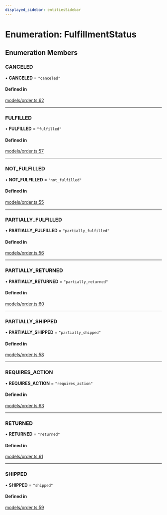 ```yaml
---
displayed_sidebar: entitiesSidebar
---
```


# Enumeration: FulfillmentStatus

## Enumeration Members

### CANCELED

• **CANCELED** = ``"canceled"``

#### Defined in

[models/order.ts:62](https://github.com/medusajs/medusa/blob/aada5327e/packages/medusa/src/models/order.ts#L62)

___

### FULFILLED

• **FULFILLED** = ``"fulfilled"``

#### Defined in

[models/order.ts:57](https://github.com/medusajs/medusa/blob/aada5327e/packages/medusa/src/models/order.ts#L57)

___

### NOT\_FULFILLED

• **NOT\_FULFILLED** = ``"not_fulfilled"``

#### Defined in

[models/order.ts:55](https://github.com/medusajs/medusa/blob/aada5327e/packages/medusa/src/models/order.ts#L55)

___

### PARTIALLY\_FULFILLED

• **PARTIALLY\_FULFILLED** = ``"partially_fulfilled"``

#### Defined in

[models/order.ts:56](https://github.com/medusajs/medusa/blob/aada5327e/packages/medusa/src/models/order.ts#L56)

___

### PARTIALLY\_RETURNED

• **PARTIALLY\_RETURNED** = ``"partially_returned"``

#### Defined in

[models/order.ts:60](https://github.com/medusajs/medusa/blob/aada5327e/packages/medusa/src/models/order.ts#L60)

___

### PARTIALLY\_SHIPPED

• **PARTIALLY\_SHIPPED** = ``"partially_shipped"``

#### Defined in

[models/order.ts:58](https://github.com/medusajs/medusa/blob/aada5327e/packages/medusa/src/models/order.ts#L58)

___

### REQUIRES\_ACTION

• **REQUIRES\_ACTION** = ``"requires_action"``

#### Defined in

[models/order.ts:63](https://github.com/medusajs/medusa/blob/aada5327e/packages/medusa/src/models/order.ts#L63)

___

### RETURNED

• **RETURNED** = ``"returned"``

#### Defined in

[models/order.ts:61](https://github.com/medusajs/medusa/blob/aada5327e/packages/medusa/src/models/order.ts#L61)

___

### SHIPPED

• **SHIPPED** = ``"shipped"``

#### Defined in

[models/order.ts:59](https://github.com/medusajs/medusa/blob/aada5327e/packages/medusa/src/models/order.ts#L59)
